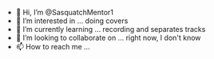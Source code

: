 - 👋 Hi, I’m @SasquatchMentor1
- 👀 I’m interested in ... doing covers
- 🌱 I’m currently learning ... recording and separates tracks
- 💞️ I’m looking to collaborate on ... right now, I don't know
- 📫 How to reach me ... 

<!---
SasquatchMentor1/SasquatchMentor1 is a ✨ special ✨ repository because its `README.md` (this file) appears on your GitHub profile.
You can click the Preview link to take a look at your changes.
--->
